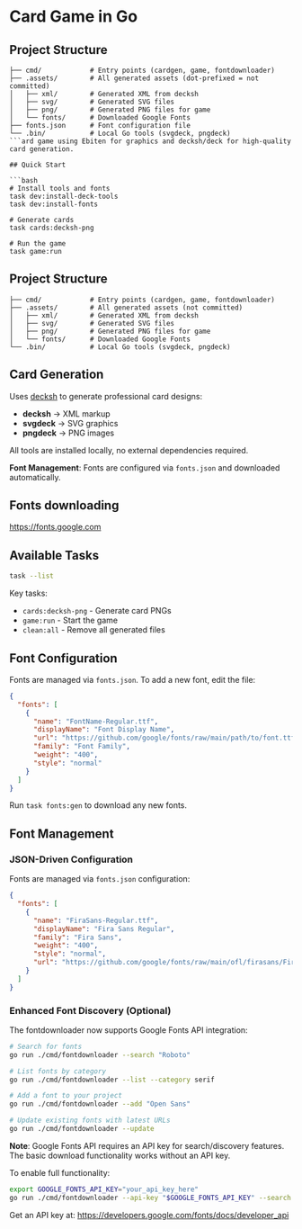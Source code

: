 # Card Game in Go
## Project Structure

```
├── cmd/            # Entry points (cardgen, game, fontdownloader)
├── .assets/        # All generated assets (dot-prefixed = not committed)
│   ├── xml/        # Generated XML from decksh
│   ├── svg/        # Generated SVG files
│   ├── png/        # Generated PNG files for game
│   └── fonts/      # Downloaded Google Fonts
├── fonts.json      # Font configuration file
└── .bin/           # Local Go tools (svgdeck, pngdeck)
```ard game using Ebiten for graphics and decksh/deck for high-quality card generation.

## Quick Start

```bash
# Install tools and fonts
task dev:install-deck-tools
task dev:install-fonts

# Generate cards
task cards:decksh-png

# Run the game
task game:run
```

## Project Structure

```
├── cmd/            # Entry points (cardgen, game, fontdownloader)
├── .assets/        # All generated assets (not committed)
│   ├── xml/        # Generated XML from decksh
│   ├── svg/        # Generated SVG files
│   ├── png/        # Generated PNG files for game
│   └── fonts/      # Downloaded Google Fonts
└── .bin/           # Local Go tools (svgdeck, pngdeck)
```

## Card Generation

Uses [decksh](https://github.com/ajstarks/decksh) to generate professional card designs:

- **decksh** → XML markup
- **svgdeck** → SVG graphics  
- **pngdeck** → PNG images

All tools are installed locally, no external dependencies required.

**Font Management**: Fonts are configured via `fonts.json` and downloaded automatically.

## Fonts downloading

https://fonts.google.com



## Available Tasks

```bash
task --list
```

Key tasks:
- `cards:decksh-png` - Generate card PNGs
- `game:run` - Start the game
- `clean:all` - Remove all generated files

## Font Configuration

Fonts are managed via `fonts.json`. To add a new font, edit the file:

```json
{
  "fonts": [
    {
      "name": "FontName-Regular.ttf",
      "displayName": "Font Display Name", 
      "url": "https://github.com/google/fonts/raw/main/path/to/font.ttf",
      "family": "Font Family",
      "weight": "400",
      "style": "normal"
    }
  ]
}
```

Run `task fonts:gen` to download any new fonts.

## Font Management

### JSON-Driven Configuration

Fonts are managed via `fonts.json` configuration:

```json
{
  "fonts": [
    {
      "name": "FiraSans-Regular.ttf",
      "displayName": "Fira Sans Regular", 
      "family": "Fira Sans",
      "weight": "400",
      "style": "normal",
      "url": "https://github.com/google/fonts/raw/main/ofl/firasans/FiraSans-Regular.ttf"
    }
  ]
}
```

### Enhanced Font Discovery (Optional)

The fontdownloader now supports Google Fonts API integration:

```bash
# Search for fonts
go run ./cmd/fontdownloader --search "Roboto"

# List fonts by category
go run ./cmd/fontdownloader --list --category serif

# Add a font to your project
go run ./cmd/fontdownloader --add "Open Sans"

# Update existing fonts with latest URLs
go run ./cmd/fontdownloader --update
```

**Note**: Google Fonts API requires an API key for search/discovery features. The basic download functionality works without an API key.

To enable full functionality:
```bash
export GOOGLE_FONTS_API_KEY="your_api_key_here"
go run ./cmd/fontdownloader --api-key "$GOOGLE_FONTS_API_KEY" --search "Roboto"
```

Get an API key at: https://developers.google.com/fonts/docs/developer_api




